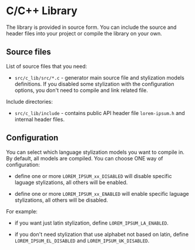 # C/C++ Library

The library is provided in source form.
You can include the source and header files into your project
or compile the library on your own.

## Source files

List of source files that you need:

* `src/c_lib/src/*.c` - generator main source file and stylization models definitions.
  If you disabled some stylization with the configuration options, you don't need to compile and link related file.

Include directories:

* `src/c_lib/include` - contains public API header file `lorem-ipsum.h` and internal header files.

## Configuration

You can select which language stylization models you want to compile in. By default, all models are compiled. You can choose ONE way of configuration:

* define one or more `LOREM_IPSUM_xx_DISABLED` will disable specific laguage stylizations, all others will be enabled.

* define one or more `LOREM_IPSUM_xx_ENABLED` will enable specific laguage stylizations, all others will be disabled.

For example:

 * if you want just latin stylization, define `LOREM_IPSUM_LA_ENABLED`.

 * if you don't need stylization that use alphabet not based on latin, define `LOREM_IPSUM_EL_DISABLED` and `LOREM_IPSUM_UK_DISABLED`.